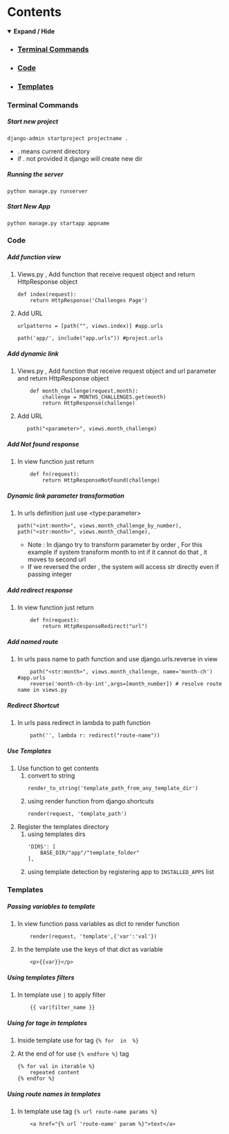 # Contents
<details open>
<summary><b>Expand / Hide</b></summary>
<!-- MarkdownTOC -->

* ### [Terminal Commands](#teminal-commands)
* ### [Code](#code)
* ### [Templates](#templates)

<!-- /MarkdownTOC -->
</details>


### Terminal Commands<a id="teminal-commands"></a>


##### Start new project
`django-admin startproject projectname .`
* . means current directory
* if . not provided it django will create new dir

##### Running the server
`python manage.py runserver`

##### Start New App
`python manage.py startapp appname`



### Code<a id="code"></a>
##### Add function view
1. Views.py , Add function that receive request object and return HttpResponse object
    ```
    def index(request):
        return HttpResponse('Challenges Page')
    ```

2. Add URL 
    ```
   urlpatterns = [path("", views.index)] #app.urls
   
   path('app/', include("app.urls")) #project.urls
   ```
   

##### Add dynamic link
1. Views.py , Add function that receive request object and url parameter and return HttpResponse object
    ```
        def month_challenge(request,month):
            challenge = MONTHS_CHALLENGES.get(month)
            return HttpResponse(challenge)
    ```

2. Add URL 
    ```
       path("<parameter>", views.month_challenge)
   ```
   

    
##### Add Not found response
1. In view function just return 
    ```
        def fn(request):
            return HttpResponseNotFound(challenge)
    ```
   
##### Dynamic link parameter transformation
1. In urls definition just use \<type:parameter> 
    ```
    path("<int:month>", views.month_challenge_by_number),
    path("<str:month>", views.month_challenge),
    ```
   * Note : In django try to transform parameter by order , For this example if system transform month to int if it cannot do that , it moves to second url 
   * If we reversed the order , the system will access str directly even if passing integer

    
##### Add redirect response
1. In view function just return 
    ```
        def fn(request):
            return HttpResponseRedirect("url")
    ```
   
       
##### Add named route
1. In urls pass name to path function and use django.urls.reverse in view
    ```
        path("<str:month>", views.month_challenge, name='month-ch') #app.urls
        reverse('month-ch-by-int',args=[month_number]) # resolve route name in views.py
    ```
       
##### Redirect Shortcut
1. In urls pass redirect in lambda to path function
    ```
        path('', lambda r: redirect("route-name"))
    ```
      
##### Use Templates
1. Use function to get contents 
    1. convert to string
        ```
        render_to_string('template_path_from_any_template_dir')
        ```
   2. using render function from django.shortcuts
        ```
       render(request, 'template_path')
       ```
2. Register the templates directory
    1. using templates dirs 
        ```
       'DIRS': [
            BASE_DIR/"app"/"template_folder"
        ],
       ```
   2. using template detection by registering app to `INSTALLED_APPS` list
   
### Templates<a id="templates"></a>
##### Passing variables to template
1. In view function pass variables as dict to render function
    ```
        render(request, 'template',{'var':'val'})
    ```
2. In the template use the keys of that dict as variable
    ```
        <p>{{var}}</p>
    ```
##### Using templates filters
1. In template use `|` to apply filter
    ```
        {{ var|filter_name }}
    ```

##### Using for tage in templates
1. Inside template use for tag `{% for  in  %}` 
2. At the end of for use `{% endfore %}` tag

    ```
    {% for val in iterable %}
        repeated content
    {% endfor %}
    ```

##### Using route names in templates
1. In template use tag `{% url route-name params %}`
    ```
        <a href="{% url 'route-name' param %}">text</a>
    ```
